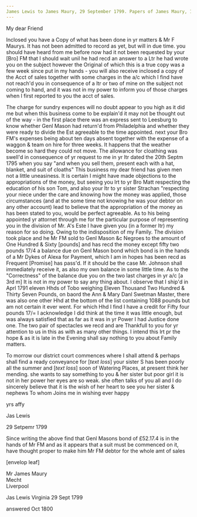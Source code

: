 ```yaml
---
James Lewis to James Maury, 29 September 1799. Papers of James Maury, 1769-1917, Accession #3888 and #3888-a, Special Collections, University of Virginia Library, Charlottesville, Va.
---
```


My dear Friend

Inclosed you have a Copy of what has been done in yr matters & Mr F Maurys. It has not been admitted to record as yet, but will in due time. you should have heard from me before now had it not been requested by your [Bro] FM that I should wait unil he had recd an answer to a Ltr he had wrote you on the subject however the Original of which this is a true copy was a few week since put in my hands - you will also receive inclosed a copy of the Acct of sales together with some charges in the a/c which I find have not reach'd you in consequence of a ltr or two of mine on the subject not coming to hand, and it was not in my power to inform you of those charges when I first reported to you the acct of sales. 

The charge for sundry expences will no doubt appear to you high as it did me but when this business come to be explain'd it may not be thought out of the way - in the first place there was an express sent to Leesburg to know whether Genl Mason had return'd from Philadelphia and whether they were ready to divide the Est agreeable to the time appointed. next your Bro FM's expenses being about ten days absent together with the expense of a waggon & team on hire for three weeks. It happens that the weather become so hard they could not move. The allowance for cloathing was swell'd in consequence of yr request to me in yr ltr dated the 20th Septm 1795 when you say "and when you sell them, present each with a hat, blanket, and suit of cloaths" This business my dear friend has given men not a little uneasiness. It is certain I might have made objections to the appropriations of the money, but seeing you lrt to yr Bro Matt respecting the education of his son Tom, and also your ltr to yr sister Strachan "respecting your niece under the care and knowing how the money was applied, those circumstances (and at the some time not knowing he was your debtor on any other account) lead to believe that the appropriation of the money as has been stated to you, would be perfect agreeable. As to his being appointed yr attornet through me for the particular purpose of representing you in the division of Mr. A's Este I have given you (in a former ltr) my reason for so doing. Owing to the indisposition of my Family. The division took place and he Mr FM sold to Genl Mason &c Negroes to the amount of One Hundred & Sixty [pounds] and has recd the money except fifty two pounds 17/4 a balance due on Genl Mason bond which bond is in the hands of a Mr Dykes of Alexa for Payment, which I am in hopes has been recd as Frequent [Promise] has pass'd. If it should be the case Mr. Johnson shall immediately receive it, as also my own balance in some little time. As to the "Correctness" of the balance due you on the two last charges in yr a/c [a 3rd m] It is not in my power to say any thing about. I observe that I ship'd in Aprl 1791 eleven Hhds of Tobo weighing Eleven Thousand Two Hundred & Thirty Seven Pounds, on baord the Ann & Mary Danl Swetman Master, there was also one other Hhd at the bottom of the list containing 1088 pounds but am not certain it ever went. For which Hhd I find I have a credit for Fifty four pounds 17/= I acknowledge I did think at the time it was little enough, but was always satisfied that as far as it was in yr Power I had Justice done one. The two pair of spectacles we recd and are Thankfull to you for yr attention to us in this as with as many other things. I intend this lrt pr the hope & as it is late in the Evening shall say nothing to you about Family matters.

To morrow our district court commences where I shall attend & perhaps shall find a ready conveyance for [*text loss*] your sister S has been poorly all the summer and [*text loss*] soon of Watering Places, at present think her mending. she wants to say something to you & her sister but poor girl it is not in her power her eyes are so weak. she often talks of you all and I do sincerely believe that it is the wish of her heart to see you her sister & nephews To whom Joins me in wishing ever happy

yrs affy

Jas Lewis

29 Setpemr 1799

Since writing the above find that Genl Masons bond of £52.17.4 is in the hands of Mr FM and as it appears that a suit must be commenced on it, have thought proper to make him Mr FM debtor for the whole amt of sales 

[envelop leaf]

Mr James Maury  
Mecht  
Liverpool

Jas Lewis Virginia 29 Sept 1799 

answered Oct 1800